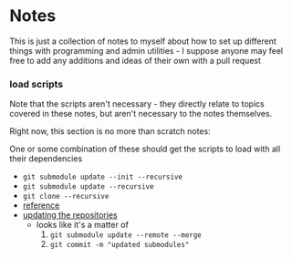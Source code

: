 # Notes

This is just a collection of notes to myself about how to set up different things with programming and admin utilities - I suppose anyone may feel free to add any additions and ideas of their own with a pull request


### load scripts
Note that the scripts aren't necessary - they directly relate to topics covered in these notes, but aren't necessary to the notes themselves.

Right now, this section is no more than scratch notes:

One or some combination of these should get the scripts to load with all their dependencies

* `git submodule update --init --recursive`
* `git submodule update --recursive`
* `git clone --recursive`
* [reference](https://stackoverflow.com/questions/1535524/git-submodule-inside-of-a-submodule-nested-submodules)
* [updating the repositories](https://stackoverflow.com/questions/8191299/update-a-submodule-to-the-latest-commit)
	* looks like it's a matter of
		1. `git submodule update --remote --merge`
		1. `git commit -m "updated submodules"`
